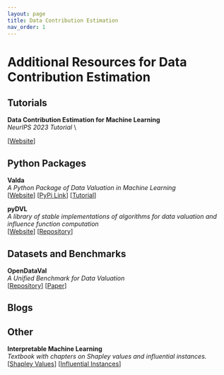 ```yaml
---
layout: page
title: Data Contribution Estimation
nav_order: 1
---
```


# Additional Resources for Data Contribution Estimation

## Tutorials

**Data Contribution Estimation for Machine Learning** \
*NeurIPS 2023 Tutorial* \
<!--
[[Website](https://stephanieschoch.com/neurips2023-dce-tutorial/)]
-->
[<a target="_blank" rel="noopener noreferrer" href="https://stephanieschoch.com/neurips2023-dce-tutorial/">Website</a>]
<!--
**Description:** Discusses 
-->

## Python Packages

**Valda** \
*A Python Package of Data Valuation in Machine Learning* \
[<a target="_blank" rel="noopener noreferrer" href="https://uvanlp.org/valda/)">Website</a>]
[<a target="_blank" rel="noopener noreferrer" href="https://pypi.org/project/valda/">PyPi Link</a>]
[<a target="_blank" rel="noopener noreferrer" href="https://colab.research.google.com/drive/1agsMNqZan-3RnJLQtBGATRHHWYMe7C9H?usp=sharing">Tutorial</a>]

**pyDVL** \
*A library of stable implementations of algorithms for data valuation and influence function computation* \
[<a target="_blank" rel="noopener noreferrer" href="https://pydvl.org/0.7.1/">Website</a>]
[<a target="_blank" rel="noopener noreferrer" href="https://github.com/aai-institute/pyDVL">Repository</a>]


## Datasets and Benchmarks

**OpenDataVal** \
*A Unified Benchmark for Data Valuation* \
[<a target="_blank" rel="noopener noreferrer" href="https://opendataval.github.io/">Repository</a>]
[<a target="_blank" rel="noopener noreferrer" href="https://arxiv.org/abs/2306.10577">Paper</a>]

<!--
[[Website](https://uvanlp.org/valda/)] &nbsp; [[PyPi Link](https://pypi.org/project/valda/)] &nbsp; [[Tutorial](https://colab.research.google.com/drive/1agsMNqZan-3RnJLQtBGATRHHWYMe7C9H?usp=sharing)]
-->
## Blogs

## Other
**Interpretable Machine Learning** \
*Textbook with chapters on Shapley values and influential instances.* \
[<a target="_blank" rel="noopener noreferrer" href="https://christophm.github.io/interpretable-ml-book/shapley.html">Shapley Values</a>]
[<a target="_blank" rel="noopener noreferrer" href="https://christophm.github.io/interpretable-ml-book/influential.html">Influential Instances</a>]